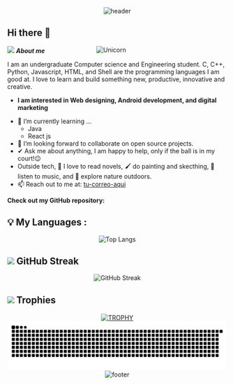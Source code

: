 <!-- HEADER -->
<div align="center" width="100">
  <img src="https://capsule-render.vercel.app/api?color=0:1408d0,50:0860d0,100:08c4d0&height=250&section=header&text=Daniel%20Quintero%20(danielQ11)&fontSize=30&type=waving&fontColor=fefefe&&animation=fadeIn"
  alt="header"/>
</div>

## Hi there 👋

<img align="right" width=300px alt="Unicorn" src="https://c.tenor.com/GN73MKBawZYAAAAi/busy-cute.gif" />

<img src="https://media.giphy.com/media/ObNTw8Uzwy6KQ/giphy.gif" width="30px">&nbsp;***About me***

I am an undergraduate Computer science and Engineering student. C, C++, Python, Javascript, HTML, and Shell are the programming languages I am good at. I love to learn and build something new, productive, innovative and creative.
* **I am interested in Web designing, Android development, and digital marketing**
- 🌱 I’m currently learning ...
  - Java
  - React js
- 👯 I’m looking forward to collaborate on open source projects.
- ✔ Ask me about anything, I am happy to help, only if the ball is in my court!😉<br>
- Outside tech, 📖 I love to read novels, 🖌️ do painting and skecthing, 🎵 listen to music, and 🌴 explore nature outdoors.
- 📫 Reach out to me at: <a href="tu-correo-aqui">tu-correo-aqui</a>

__Check out my GitHub repository:__


## <strong>💡 My Languages :</strong>

<div align="center">

![Top Langs](https://github-readme-stats.vercel.app/api/top-langs/?username=danielQ11&langs_count_private=true&theme=radical&card_width=445)

</div>


## <img src="https://media.giphy.com/media/Mp5uJLEE9Ompq/giphy.gif" width="25"> <b>GitHub Streak</b>

<div align="center">

![GitHub Streak](https://github-readme-streak-stats.herokuapp.com/?user=danielQ11&theme=dark)

</div>
  

## <img src="https://media.tenor.com/images/7e96d994f29b388f63f7aa77ff2bea78/tenor.gif" width="25"> <b>Trophies</b>

<div align="center">
  <a href="https://github.com/ryo-ma/github-profile-trophy" title="Go to Source">
     <img align="center" width=84% src="https://github-profile-trophy.vercel.app/?username=danielQ11&theme=radical&row=1&column=7&margin-h=15&margin-w=5&no-bg=true" alt="TROPHY" />
  </a>
</div>


<!-- Snake contribution -->
<div align="center">
  <img src="https://github.com/StefanosSt/StefanosSt/blob/main/github-user-contribution.svg" alt="snake">
</div>


<!-- FOOTER -->
<div align="center" width="100">
  <img src="https://capsule-render.vercel.app/api?color=0:1408d0,50:0860d0,100:08c4d0&height=100&section=footer&fontSize=30&type=waving&fontColor=fefefe"
  alt="footer" />
</div>

